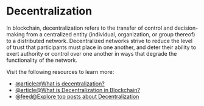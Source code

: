 # Decentralization

In blockchain, decentralization refers to the transfer of control and decision-making from a centralized entity (individual, organization, or group thereof) to a distributed network. Decentralized networks strive to reduce the level of trust that participants must place in one another, and deter their ability to exert authority or control over one another in ways that degrade the functionality of the network.

Visit the following resources to learn more:

- [@article@What is decentralization?](https://aws.amazon.com/blockchain/decentralization-in-blockchain/)
- [@article@What is Decentralization in Blockchain?](https://www.blockchain-council.org/blockchain/what-is-decentralization-in-blockchain/)
- [@feed@Explore top posts about Decentralization](https://app.daily.dev/tags/decentralization?ref=roadmapsh)
